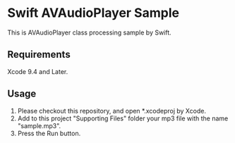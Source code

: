 Swift AVAudioPlayer Sample
====

This is AVAudioPlayer class processing sample by Swift.

## Requirements
Xcode 9.4 and Later.

## Usage

1. Please checkout this repository, and open *.xcodeproj by Xcode.
2. Add to this project "Supporting Files" folder your mp3 file with the name "sample.mp3".
3. Press the Run button.
